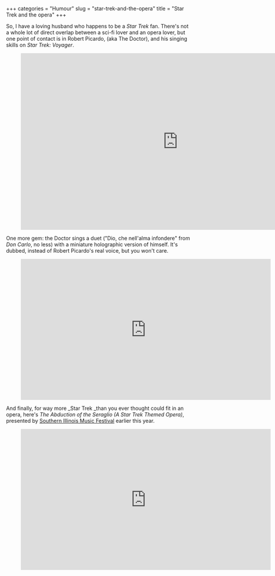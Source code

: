 +++
categories = "Humour"
slug = "star-trek-and-the-opera"
title = "Star Trek and the opera"
+++

So, I have a loving husband who happens to be a *Star Trek* fan. There's not a whole lot of direct overlap between a sci-fi lover and an opera lover, but one point of contact is in Robert Picardo, (aka The Doctor), and his singing skills on *Star Trek: Voyager*.

<figure data-type="video">
<iframe width="854" height="480" src="https://www.youtube.com/embed/JBW7XkXFZSU" frameborder="0" allowfullscreen></iframe>
</figure>

One more gem: the Doctor sings a duet ("Dio, che nell'alma infondere" from _Don Carlo_, no less) with a miniature holographic version of himself. It's dubbed, instead of Robert Picardo's real voice, but you won't care.

<figure data-type="video">
<iframe width="680" height="383" src="https://www.youtube.com/embed/lyfay_AOlqw" frameborder="0" allowfullscreen></iframe>
</figure>

And finally, for way more _Star Trek _than you ever thought could fit in an opera, here's _The Abduction of the Seraglio (A Star Trek Themed Opera)_, presented by [Southern Illinois Music Festival](http://www.sifest.com/) earlier this year.

<figure data-type="video">
<iframe width="680" height="383" src="https://www.youtube.com/embed/Zyx2geLddfg" frameborder="0" allowfullscreen></iframe>
</figure>
